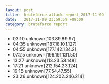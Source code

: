 ```yaml
---
layout: post
title:  bruteforce attack report 2017-11-09
date:   2017-11-09 23:59:59 +09:00
category: bruteforce report
---
```


* 03:10 unknown[103.89.89.97]
* 04:35 unknown[187.18.101.127]
* 04:55 unknown[177.142.134.2]
* 07:25 unknown[196.191.131.50]
* 13:27 unknown[113.23.53.148]
* 17:21 unknown[212.154.23.124]
* 19:15 unknown[77.54.47.55]
* 23:26 unknown[124.202.246.214]
